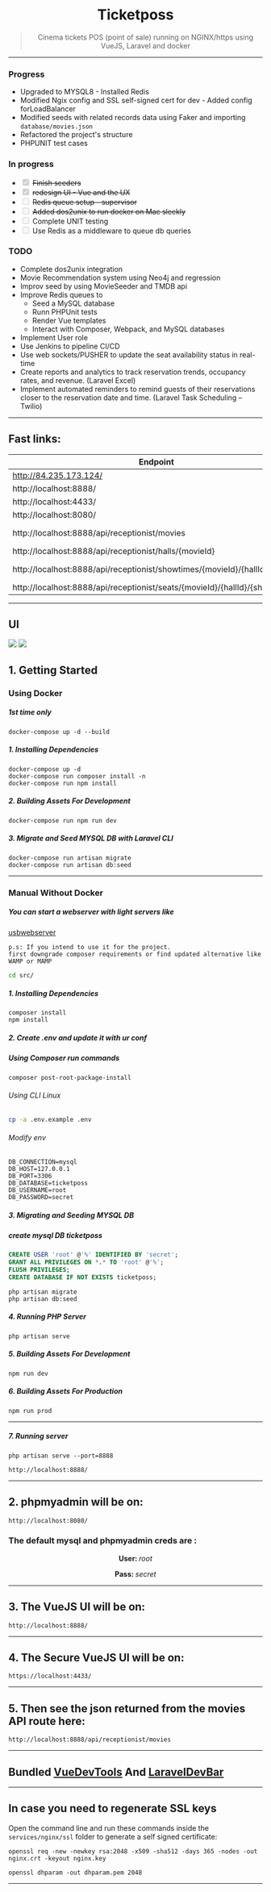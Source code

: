 <h1 align="center">
Ticketposs
</h1>

<div align="center">

> Cinema tickets POS (point of sale) running on NGINX/https using VueJS, Laravel and docker

</div>

---

### Progress

- Upgraded to MYSQL8 - Installed Redis
- Modified Ngix config and SSL self-signed cert for dev - Added config forLoadBalancer
- Modified seeds with related records data using Faker and importing `database/movies.json`
- Refactored the project's structure
- PHPUNIT test cases

### In progress

<ul>

  <li> <input type="checkbox" disabled checked /> <del>Finish seeders</del> </li>
  <li> <input type="checkbox" disabled checked /> <del> redesign UI - Vue and the UX </del></li>
  <li> <input type="checkbox" disabled  /> <del> Redis queue setup - supervisor </del></li>

  <li> <input type="checkbox" disabled  /> <del> Added dos2unix to run docker on Mac sleekly</del></li>
  <li> <input type="checkbox" disabled /> Complete UNIT testing </li>
  <li> <input type="checkbox" disabled /> Use Redis as a middleware to queue db queries </li>

</ul>

### TODO

- Complete dos2unix integration
- Movie Recommendation system using Neo4j and regression
- Improv seed by using MovieSeeder and TMDB api
- Improve Redis queues to
  - Seed a MySQL database
  - Runn PHPUnit tests
  - Render Vue templates
  - Interact with Composer, Webpack, and MySQL databases
- Implement User role
- Use Jenkins to pipeline CI/CD
- Use web sockets/PUSHER to update the seat availability status in real-time
- Create reports and analytics to track reservation trends, occupancy rates, and revenue. (Laravel Excel)
- Implement automated reminders to remind guests of their reservations closer to the reservation date and time. (Laravel Task Scheduling – Twilio)

---

## Fast links:

| Endpoint                                                                     | description        |
| ---------------------------------------------------------------------------- | ------------------ |
| http://84.235.173.124/                                                       | Demo Link          | 
| http://localhost:8888/                                                       | http app           |
| http://localhost:4433/                                                       | https app          |
| http://localhost:8080/                                                       | phpmyadmin         |
| http://localhost:8888/api/receptionist/movies                                | http api/movies    |
| http://localhost:8888/api/receptionist/halls/{movieId}                       | http api/halls     |
| http://localhost:8888/api/receptionist/showtimes/{movieId}/{hallId}          | http api/showtimes |
| http://localhost:8888/api/receptionist/seats/{movieId}/{hallId}/{showtimeId} | http api/seats     |

---

## UI

[<img src="generated_docs/UI.jpg">](#)
[<img src="generated_docs/UI2.png">](#)

## 1. Getting Started

### Using Docker

##### 1st time only

```
docker-compose up -d --build
```

##### 1. Installing Dependencies

```
docker-compose up -d
docker-compose run composer install -n
docker-compose run npm install
```

##### 2. Building Assets For Development

```
docker-compose run npm run dev
```

##### 3. Migrate and Seed MYSQL DB with Laravel CLI

```
docker-compose run artisan migrate
docker-compose run artisan db:seed
```

---

### Manual Without Docker

##### You can start a webserver with light servers like

[usbwebserver](https://www.usbwebserver.net/webserver/)

```
p.s: If you intend to use it for the project.
first downgrade composer requirements or find updated alternative like WAMP or MAMP
```

```sh
cd src/
```

##### 1. Installing Dependencies

```
composer install
npm install
```

##### 2. Create .env and update it with ur conf

##### Using Composer run commands

```
composer post-root-package-install
```

###### Using CLI Linux

```sh
cp -a .env.example .env
```

###### Modify env

```
DB_CONNECTION=mysql
DB_HOST=127.0.0.1
DB_PORT=3306
DB_DATABASE=ticketposs
DB_USERNAME=root
DB_PASSWORD=secret

```

##### 3. Migrating and Seeding MYSQL DB

##### create mysql DB ticketposs

```sql
CREATE USER 'root' @'%' IDENTIFIED BY 'secret';
GRANT ALL PRIVILEGES ON *.* TO 'root' @'%';
FLUSH PRIVILEGES;
CREATE DATABASE IF NOT EXISTS ticketposs;
```

```
php artisan migrate
php artisan db:seed
```

##### 4. Running PHP Server

```
php artisan serve
```

##### 5. Building Assets For Development

```
npm run dev
```

##### 6. Building Assets For Production

```
npm run prod
```

---

##### 7. Running server

```
php artisan serve --port=8888
```

```
http://localhost:8888/
```

---

## 2. phpmyadmin will be on:

```
http://localhost:8080/
```

### The default mysql and phpmyadmin creds are :

<div align="center">
<p><strong>User: </strong>  <em>root</em></p>
<p><strong>Pass: </strong>  <em>secret</em></p>
</div>

---

## 3. The VueJS UI will be on:

```
http://localhost:8888/
```

---

## 4. The Secure VueJS UI will be on:

```
https://localhost:4433/
```

---

## 5. Then see the json returned from the movies API route here:

```
http://localhost:8888/api/receptionist/movies
```

---

## Bundled [VueDevTools](https://chrome.google.com/webstore/detail/vuejs-devtools/nhdogjmejiglipccpnnnanhbledajbpd) And [LaravelDevBar](http://phpdebugbar.com/docs/)

---

## In case you need to regenerate SSL keys

Open the command line and run these commands inside the `services/nginx/ssl` folder to generate a self signed certificate:

`openssl req -new -newkey rsa:2048 -x509 -sha512 -days 365 -nodes -out nginx.crt -keyout nginx.key`

`openssl dhparam -out dhparam.pem 2048`

---
